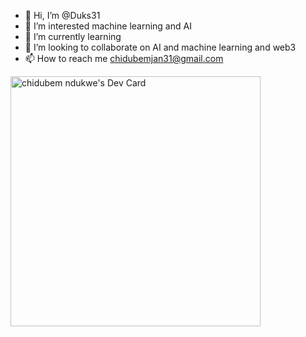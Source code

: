 - 👋 Hi, I’m @Duks31
- 👀 I’m interested machine learning and AI
- 🌱 I’m currently learning
- 💞️ I’m looking to collaborate on AI and machine learning and web3
- 📫 How to reach me chidubemjan31@gmail.com

<!---
Duks31/Duks31 is a ✨ special ✨ repository because its `README.md` (this file) appears on your GitHub profile.
You can click the Preview link to take a look at your changes.
--->
<a href="https://app.daily.dev/chidubem"><img src="https://api.daily.dev/devcards/60f09109cf044f4587a20a391c713277.png?r=v9c" width="400" alt="chidubem ndukwe's Dev Card"/></a>
